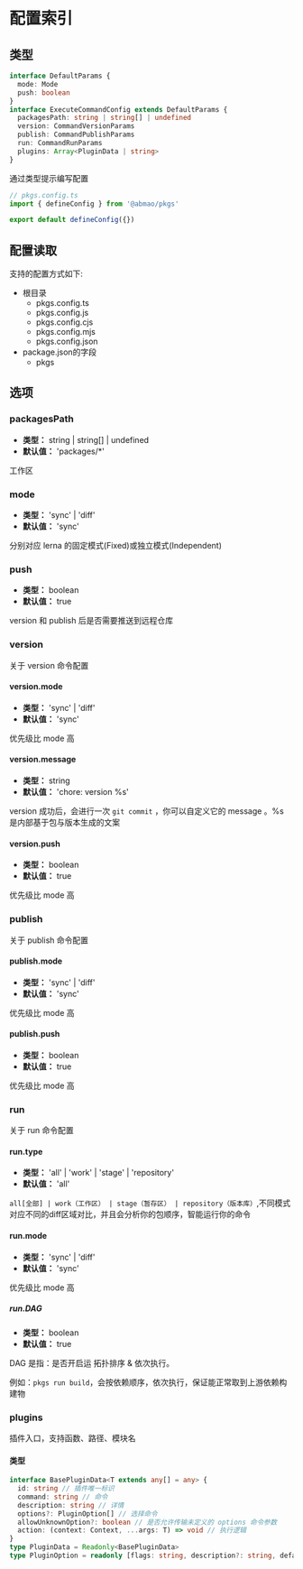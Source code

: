 # 配置索引

## 类型
```ts
interface DefaultParams {
  mode: Mode
  push: boolean
}
interface ExecuteCommandConfig extends DefaultParams {
  packagesPath: string | string[] | undefined
  version: CommandVersionParams
  publish: CommandPublishParams
  run: CommandRunParams
  plugins: Array<PluginData | string>
}
```

通过类型提示编写配置
```ts
// pkgs.config.ts
import { defineConfig } from '@abmao/pkgs'

export default defineConfig({})
```
## 配置读取
支持的配置方式如下:
- 根目录
  - pkgs.config.ts
  - pkgs.config.js
  - pkgs.config.cjs
  - pkgs.config.mjs
  - pkgs.config.json
- package.json的字段
  - pkgs
## 选项
### packagesPath
- __类型：__ string | string[] | undefined
- __默认值：__ 'packages/*'

工作区
### mode
- __类型：__ 'sync' | 'diff'
- __默认值：__ 'sync'

分别对应 lerna 的固定模式(Fixed)或独立模式(Independent)
### push
- __类型：__  boolean
- __默认值：__ true

version 和 publish 后是否需要推送到远程仓库
### version
关于 version 命令配置
#### version.mode
- __类型：__ 'sync' | 'diff'
- __默认值：__ 'sync'

优先级比 mode 高
#### version.message
- __类型：__ string
- __默认值：__ 'chore: version %s'

version 成功后，会进行一次 `git commit` ，你可以自定义它的 message 。%s 是内部基于包与版本生成的文案
#### version.push
- __类型：__ boolean
- __默认值：__ true

优先级比 mode 高
### publish
关于 publish 命令配置
#### publish.mode
- __类型：__ 'sync' | 'diff'
- __默认值：__  'sync'

优先级比 mode 高
#### publish.push
- __类型：__ boolean
- __默认值：__ true

优先级比 mode 高
### run
关于 run 命令配置
#### run.type
- __类型：__ 'all' | 'work' | 'stage' | 'repository'
- __默认值：__ 'all'

`all[全部] | work（工作区） | stage（暂存区） | repository（版本库）`,不同模式对应不同的diff区域对比，并且会分析你的包顺序，智能运行你的命令
#### run.mode
- __类型：__ 'sync' | 'diff'
- __默认值：__ 'sync'

优先级比 mode 高

##### run.DAG
- __类型：__ boolean
- __默认值：__ true

DAG 是指：是否开启运 拓扑排序 & 依次执行。

例如：`pkgs run build`，会按依赖顺序，依次执行，保证能正常取到上游依赖构建物


### plugins
插件入口，支持函数、路径、模块名

#### 类型
```ts
interface BasePluginData<T extends any[] = any> {
  id: string // 插件唯一标识
  command: string // 命令
  description: string // 详情
  options?: PluginOption[] // 选择命令
  allowUnknownOption?: boolean // 是否允许传输未定义的 options 命令参数
  action: (context: Context, ...args: T) => void // 执行逻辑
}
type PluginData = Readonly<BasePluginData>
type PluginOption = readonly [flags: string, description?: string, defaultValue?: string | boolean]
```